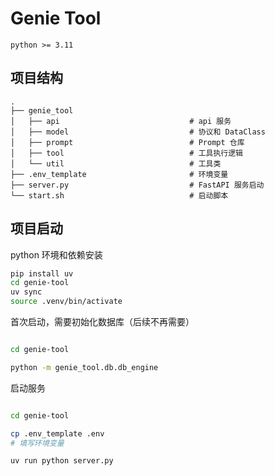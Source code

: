 # Genie Tool

`python >= 3.11`

## 项目结构

```
.
├── genie_tool
│   ├── api                             # api 服务
│   ├── model                           # 协议和 DataClass
│   ├── prompt                          # Prompt 仓库
│   ├── tool                            # 工具执行逻辑
│   └── util                            # 工具类
├── .env_template                       # 环境变量
├── server.py                           # FastAPI 服务启动
└── start.sh                            # 启动脚本

```

## 项目启动

python 环境和依赖安装  
```bash
pip install uv
cd genie-tool
uv sync
source .venv/bin/activate
```

首次启动，需要初始化数据库（后续不再需要）
```bash

cd genie-tool

python -m genie_tool.db.db_engine
```

启动服务
```bash

cd genie-tool

cp .env_template .env
# 填写环境变量

uv run python server.py
```

